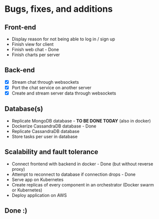 # Bugs, fixes, and additions

## Front-end

- Display reason for not being able to log in / sign up
- Finish view for client
- Finish web chat - Done
- Finish charts per server  

## Back-end

- [x] Stream chat through websockets 
- [x] Port the chat service on another server
- [x] Create and stream server data through websockets 

## Database(s)

- Replicate MongoDB database - **TO BE DONE TODAY** (also in docker)
- Dockerize CassandraDB database - Done
- Replicate CassandraDB database
- Store tasks per user in database

## Scalability and fault tolerance

- Connect frontend with backend in docker - Done (but without reverse proxy)
- Attempt to reconnect to database if connection drops - Done
- Serve app on Kubernetes
- Create replicas of every component in an orchestrator (Docker swarm or Kubernetes) 
- Deploy application on AWS

## Done :)







